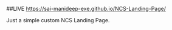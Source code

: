 ##LIVE
https://sai-manideep-exe.github.io/NCS-Landing-Page/

Just a simple custom NCS Landing Page.
